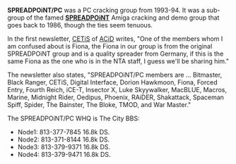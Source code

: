**SPREADPOiNT/PC** was a PC cracking group from 1993-94. It was a sub-group of the famed [**SPREADPOiNT**](https://demozoo.org/groups/3361/) Amiga cracking and demo group that goes back to 1986, though the ties seem tenuous.

In the first newsletter, [CETiS](https://demozoo.org/sceners/25382/) of [ACiD](https://demozoo.org/groups/7647/) writes, "One of the members whom I am confused about is Fiona, the Fiona in our group is from the original SPREADPOiNT group and is a quality spreader from Germany, if this is the same Fiona as the one who is in the NTA staff, I guess we'll be sharing him."

The newsletter also states, "SPREADPOiNT/PC members are ... Bitmaster, Black Ranger, CETiS, Digital Interface, Dorion Hawkmoon, Fiona, Forced Entry, Fourth Reich, iCE-T, Insector X, Luke Skyywalker, MacBLUE, Macros, Marine, Midnight Rider, Oedipus, Phoenix, RAiDER, Shakattack, Spaceman Spiff, Spider, The Bainster, The Bloke, TMOD, and War Master."

The SPREADPOiNT/PC WHQ is The City BBS:
- Node1: 813-377-7845 16.8k DS. 
- Node2: 813-371-8144 16.8k DS. 
- Node3: 813-379-9371 16.8k DS. 
- Node4: 813-379-9471 16.8k DS.